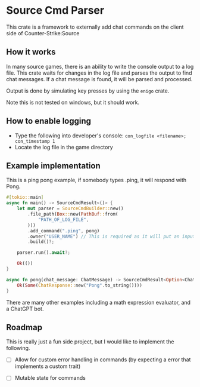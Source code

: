 # Source Cmd Parser
This crate is a framework to externally add chat commands on the client side of Counter-Strike:Source

## How it works
In many source games, there is an ability to write the console output to a log file. This crate waits for changes in the log file and parses the output to find chat messages. If a chat message is found, it will be parsed and processed.

Output is done by simulating key presses by using the `enigo` crate. 

Note this is not tested on windows, but it should work.

## How to enable logging
- Type the following into developer's console: `con_logfile <filename>; con_timestamp 1`
- Locate the log file in the game directory

## Example implementation

This is a ping pong example, if somebody types .ping, it will respond with Pong.

```rust
#[tokio::main]
async fn main() -> SourceCmdResult<()> {
    let mut parser = SourceCmdBuilder::new()
        .file_path(Box::new(PathBuf::from(
            "PATH_OF_LOG_FILE",
        )))
        .add_command(".ping", pong)
        .owner("USER_NAME") // This is required as it will put an input delay if you type the question.
        .build()?;

    parser.run().await?;

    Ok(())
}

async fn pong(chat_message: ChatMessage) -> SourceCmdResult<Option<ChatResponse>> {
    Ok(Some(ChatResponse::new("Pong".to_string())))
}
```

There are many other examples including a math expression evaluator, and a ChatGPT bot.

## Roadmap
This is really just a fun side project, but I would like to implement the following.
- [ ] Allow for custom error handling in commands (by expecting a error that implements a custom trait)
- [ ] Mutable state for commands

